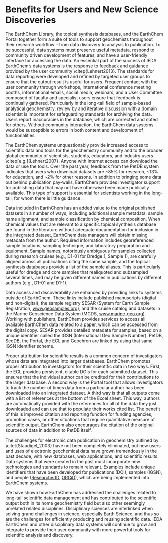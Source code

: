 # Benefits for Users and New Science Discoveries

The EarthChem Library, the topical synthesis databases, and the EarthChem Portal together form a suite of tools to support geochemists throughout their research workflow – from data discovery to analysis to publication. To be successful, data systems must preserve useful metadata, respond to community driven development of features, and have a user-friendly interface for accessing the data. An essential part of the success of IEDA EarthChem’s data systems is the response to feedback and guidance provided by the user community \citep{Lehnert2013}. The standards for data reporting were developed and refined by targeted user groups to ensure that the output result is useful for users. Frequent contact with the user community through workshops, international conference meeting booths, informational emails, social media, webinars, and a User Committee composed of faculty and specialist users ensure that feedback is continually gathered. Particularly in the long-tail field of sample-based analytical geochemistry, review by and iterative discussion with a domain scientist is important for safeguarding standards for archiving the data. Users report inaccuracies in the database, which are corrected and noted for others. Without community interaction, the EarthChem data systems would be susceptible to errors in both content and development of functionalities.

The EarthChem systems unquestionably provide increased access to scientific data and tools for the geochemistry community and to the broader global community of scientists, students, educators, and industry users \citep[e.g.]{Lehnert2007}. Anyone with Internet access can download the data or use the tools. Over the past year, feedback from the PetDB system indicates that users who download datasets are ~85% for research, ~13% for education, and ~2% for other reasons. In addition to bringing some data out behind publication pay-walls, EarthChem provides investigator support for publishing data that may not have otherwise been made publically available. This type of support is essential for scientists working in the long-tail, for whom there is little guidance. 

Data included in EarthChem has an added value to the original published datasets in a number of ways, including additional sample metadata, sample name alignment, and sample classification by chemical composition. When chemical values that are relevant to a specific topical synthesis database are found in the literature without adequate documentation for inclusion in the integrated dataset, EarthChem data managers will obtain missing metadata from the author. Required information includes georeferenced sample locations, sampling technique, and laboratory preparation and equipment. Sample names, notoriously ambiguous for samples collected during research cruises (e.g., D1-01 for Dredge 1, Sample 1), are carefully aligned across all publications citing the same sample, and the topical synthesis databases provide a list of the sample aliases. This is particularly useful for dredge and core samples that realiquoted and subsampled several times, and may be given different names in publications by different authors (e.g., D1-01 and D1-1).

Data access and discoverability are enhanced by providing links to systems outside of EarthChem. These links include published manuscripts (digital and non-digital), the sample registry SESAR (System for Earth Sample Registration, www.geosamples.org), and the cruise catalog and datasets in the Marine Geoscience Data System (MGDS, www.marine-geo.org). Working with publishers, EarthChem provides services to access all available EarthChem data related to a paper, which can be accessed from the digital copy. SESAR provides detailed metadata for samples, based on a unique identifier called the IGSN (International Geo Sample Number). PetDB, SedDB, the Portal, the ECL and Geochron are linked by using that same IGSN identifier scheme. 

Proper attribution for scientific results is a common concern of investigators whose data are integrated into larger databases. EarthChem promotes proper attribution to investigators for their scientific data in two ways. First, the ECL provides persistent, citable DOIs for each submitted dataset. This ensures that the individual author can be credited for their contributions to the larger database. A second way is the Portal tool that allows investigators to track the number of times data from a particular author has been downloaded into an integrated dataset. A third way is that all outputs come with a list of references at the bottom of the Excel sheet. This way, authors are automatically provided with the references for all of the data they just downloaded and can use that to populate their works cited list. The benefit of this is improved citation and reporting function for funding agencies, promotion cases, or other situations that require quantitative measure of scientific output. EarthChem also encourages the citation of the original sources of data in addition to PetDB itself.

The challenges for electronic data publication in geochemistry outlined by \citet{Staudigel_2003} have not been completely eliminated, but new users and uses of electronic geochemical data have grown tremendously in the past decade, with new databases, web applications, and scientific results. Data systems that were created in the past must incorporate new technologies and standards to remain relevant. Examples include unique identifiers that have been developed for publications (DOI), samples (IGSN), and people ([ResearcherID](http://www.researcherid.com/), [ORCiD](http://orcid.org/)), which are being implemented into EarthChem systems. 

We have shown how EarthChem has addressed the challenges related to long-tail scientific data management and has contributed to the scientific output both in its home geochemistry field but also other seemingly unrelated related disciplines. Disciplinary sciences are interlinked when solving grand challenges in science, especially Earth Science, and thus so are the challenges for efficiently producing and reusing scientific data. IEDA EarthChem and other disciplinary data systems will continue to grow and integrate to provide their user community with more powerful tools for scientific analysis and discovery. 
